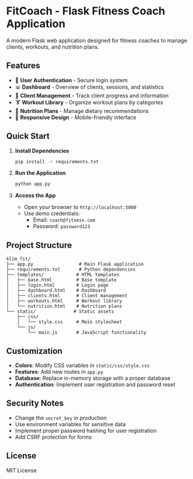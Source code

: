 # FitCoach - Flask Fitness Coach Application

A modern Flask web application designed for fitness coaches to manage clients, workouts, and nutrition plans.

## Features

- 🔐 **User Authentication** - Secure login system
- 📊 **Dashboard** - Overview of clients, sessions, and statistics
- 👥 **Client Management** - Track client progress and information
- 🏋️ **Workout Library** - Organize workout plans by categories
- 🍎 **Nutrition Plans** - Manage dietary recommendations
- 📱 **Responsive Design** - Mobile-friendly interface

## Quick Start

1. **Install Dependencies**
   ```bash
   pip install -r requirements.txt
   ```

2. **Run the Application**
   ```bash
   python app.py
   ```

3. **Access the App**
   - Open your browser to `http://localhost:5000`
   - Use demo credentials:
     - Email: `coach@fitness.com`
     - Password: `password123`

## Project Structure

```
klim_fit/
├── app.py                 # Main Flask application
├── requirements.txt       # Python dependencies
├── templates/            # HTML templates
│   ├── base.html         # Base template
│   ├── login.html        # Login page
│   ├── dashboard.html    # Dashboard
│   ├── clients.html      # Client management
│   ├── workouts.html     # Workout library
│   └── nutrition.html    # Nutrition plans
└── static/              # Static assets
    ├── css/
    │   └── style.css     # Main stylesheet
    └── js/
        └── main.js       # JavaScript functionality
```

## Customization

- **Colors**: Modify CSS variables in `static/css/style.css`
- **Features**: Add new routes in `app.py`
- **Database**: Replace in-memory storage with a proper database
- **Authentication**: Implement user registration and password reset

## Security Notes

- Change the `secret_key` in production
- Use environment variables for sensitive data
- Implement proper password hashing for user registration
- Add CSRF protection for forms

## License

MIT License